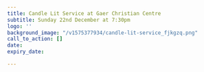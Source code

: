 ```yaml
---
title: Candle Lit Service at Gaer Christian Centre
subtitle: Sunday 22nd December at 7:30pm
logo: ''
background_image: "/v1575377934/candle-lit-service_fjkgzq.png"
call_to_action: []
date: 
expiry_date: 

---
```

